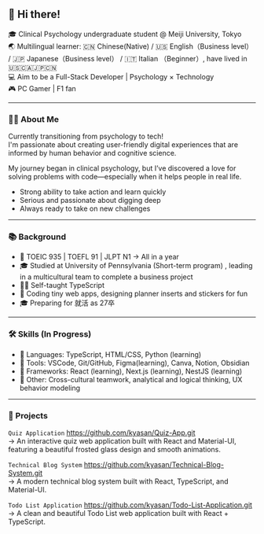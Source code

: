 ## 👋 Hi there!

🎓 Clinical Psychology undergraduate student @ Meiji University, Tokyo  
🌏 Multilingual learner: 🇨🇳 Chinese(Native) / 🇺🇸 English（Business level） / 🇯🇵 Japanese（Business level） / 🇮🇹 Italian （Beginner）, have lived in 🇺🇸🇨🇦🇯🇵🇨🇳  
💻 Aim to be a Full-Stack Developer | Psychology × Technology  
🎮 PC Gamer | F1 fan  


---


### 👩‍💻 About Me

Currently transitioning from psychology to tech!  
I'm passionate about creating user-friendly digital experiences that are informed by human behavior and cognitive science.

My journey began in clinical psychology, but I’ve discovered a love for solving problems with code—especially when it helps people in real life.

  - Strong ability to take action and learn quickly
  - Serious and passionate about digging deep
  - Always ready to take on new challenges


---


### 📚 Background  

- 📘 TOEIC 935 | TOEFL 91 | JLPT N1 -> All in a year  
- 🎓 Studied at University of Pennsylvania (Short-term program) , leading in a multicultural team to complete a business project  
- 👩‍💻 Self-taught TypeScript
- 💾 Coding tiny web apps, designing planner inserts and stickers for fun  
- 🎓 Preparing for 就活 as 27卒  


---


### 🛠 Skills (In Progress)

- 💬 Languages: TypeScript, HTML/CSS, Python (learning)
- 🧰 Tools: VSCode, Git/GitHub, Figma(learning), Canva, Notion, Obsidian  
- 🔧 Frameworks: React (learning), Next.js (learning), NestJS (learning)  
- 🧠 Other: Cross-cultural teamwork, analytical and logical thinking, UX behavior modeling


---


### 📌 Projects

`Quiz Application` https://github.com/kyasan/Quiz-App.git  
  → An interactive quiz web application built with React and Material-UI, featuring a beautiful frosted glass design and smooth animations.

`Technical Blog System` https://github.com/kyasan/Technical-Blog-System.git  
  → A modern technical blog system built with React, TypeScript, and Material-UI.

`Todo List Application` https://github.com/kyasan/Todo-List-Application.git  
  → A clean and beautiful Todo List web application built with React + TypeScript.  


